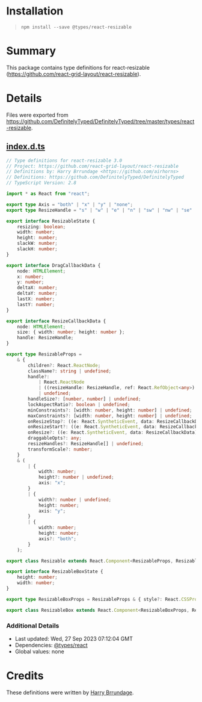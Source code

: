 # Installation
> `npm install --save @types/react-resizable`

# Summary
This package contains type definitions for react-resizable (https://github.com/react-grid-layout/react-resizable).

# Details
Files were exported from https://github.com/DefinitelyTyped/DefinitelyTyped/tree/master/types/react-resizable.
## [index.d.ts](https://github.com/DefinitelyTyped/DefinitelyTyped/tree/master/types/react-resizable/index.d.ts)
````ts
// Type definitions for react-resizable 3.0
// Project: https://github.com/react-grid-layout/react-resizable
// Definitions by: Harry Brrundage <https://github.com/airhorns>
// Definitions: https://github.com/DefinitelyTyped/DefinitelyTyped
// TypeScript Version: 2.8

import * as React from "react";

export type Axis = "both" | "x" | "y" | "none";
export type ResizeHandle = "s" | "w" | "e" | "n" | "sw" | "nw" | "se" | "ne";

export interface ResizableState {
    resizing: boolean;
    width: number;
    height: number;
    slackW: number;
    slackH: number;
}

export interface DragCallbackData {
    node: HTMLElement;
    x: number;
    y: number;
    deltaX: number;
    deltaY: number;
    lastX: number;
    lastY: number;
}

export interface ResizeCallbackData {
    node: HTMLElement;
    size: { width: number; height: number };
    handle: ResizeHandle;
}

export type ResizableProps =
    & {
        children?: React.ReactNode;
        className?: string | undefined;
        handle?:
            | React.ReactNode
            | ((resizeHandle: ResizeHandle, ref: React.RefObject<any>) => React.ReactNode)
            | undefined;
        handleSize?: [number, number] | undefined;
        lockAspectRatio?: boolean | undefined;
        minConstraints?: [width: number, height: number] | undefined;
        maxConstraints?: [width: number, height: number] | undefined;
        onResizeStop?: ((e: React.SyntheticEvent, data: ResizeCallbackData) => any) | undefined;
        onResizeStart?: ((e: React.SyntheticEvent, data: ResizeCallbackData) => any) | undefined;
        onResize?: ((e: React.SyntheticEvent, data: ResizeCallbackData) => any) | undefined;
        draggableOpts?: any;
        resizeHandles?: ResizeHandle[] | undefined;
        transformScale?: number;
    }
    & (
        | {
            width: number;
            height?: number | undefined;
            axis: "x";
        }
        | {
            width?: number | undefined;
            height: number;
            axis: "y";
        }
        | {
            width: number;
            height: number;
            axis?: "both";
        }
    );

export class Resizable extends React.Component<ResizableProps, ResizableState> {}

export interface ResizableBoxState {
    height: number;
    width: number;
}

export type ResizableBoxProps = ResizableProps & { style?: React.CSSProperties };

export class ResizableBox extends React.Component<ResizableBoxProps, ResizableBoxState> {}

````

### Additional Details
 * Last updated: Wed, 27 Sep 2023 07:12:04 GMT
 * Dependencies: [@types/react](https://npmjs.com/package/@types/react)
 * Global values: none

# Credits
These definitions were written by [Harry Brrundage](https://github.com/airhorns).
